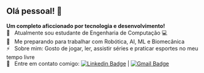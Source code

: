 <!--
# Násser Rafael
-->
## Olá pessoal! 👋
<!--
**nasserrafaelfk/nasserrafaelfk** is a ✨ _special_ ✨ repository because its `README.md` (this file) appears on your GitHub profile.

Here are some ideas to get you started:

- 🔭 I’m currently working on ...
- 🌱 I’m currently learning ...
- 👯 I’m looking to collaborate on ...
- 🤔 I’m looking for help with ...
- 💬 Ask me about ...
- 📫 How to reach me: ...
- 😄 Pronouns: ...
- ⚡ Fun fact: ...
-->
<strong>Um completo aficcionado por tecnologia e desenvolvimento!</strong>
<br/> 🌱 &nbsp; Atualmente sou estudante de Engenharia de Computação :computer:
<br/> :rocket: &nbsp; Me preparando para trabalhar com Robótica, AI, ML e Biomecânica
<br/> ⚡ &nbsp; Sobre mim: Gosto de jogar, ler, assistir séries e praticar esportes no meu tempo livre
<br/> :email: &nbsp; Entre em contato comigo: [![Linkedin Badge](https://img.shields.io/badge/-NásserRafael-blue?style=flat-square&logo=Linkedin&logoColor=white&link=https://www.linkedin.com/in/nasserrafaelfk/)](https://www.linkedin.com/in/nasserrafaelfk/) 
| 
[![Gmail Badge](https://img.shields.io/badge/-nasserfoster@gmail.com-c14438?style=flat-square&logo=Gmail&logoColor=white&link=mailto:nasserfoster@gmail.com)](mailto:nasserfoster@gmail.com)
